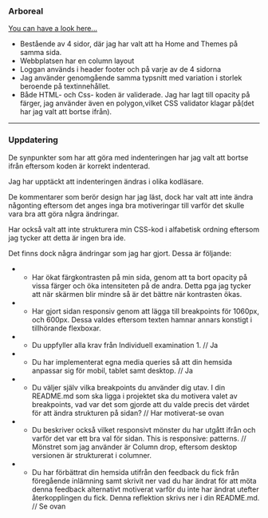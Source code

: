   ### Arboreal
  [You can have a look here...](https://maia313.github.io/Arboreal/)

   * Bestående av 4 sidor, där jag har valt att ha Home and Themes på samma sida.
   * Webbplatsen har en column layout
   * Loggan används i header footer och på varje av de 4 sidorna
   * Jag använder genomgående samma typsnitt med variation i storlek beroende på textinnehållet.
   * Både HTML- och Css- koden är validerade. Jag har lagt till opacity på färger, 
   jag använder även en polygon,vilket CSS    validator klagar på(det har jag valt att bortse ifrån). 

-------
  ### Uppdatering

  De synpunkter som har att göra med indenteringen har jag valt att bortse ifrån eftersom koden är korrekt indenterad.     
  
  Jag har upptäckt att indenteringen ändras i olika kodläsare.

  De kommentarer som berör design har jag läst, dock har valt att inte ändra någonting eftersom det anges inga bra 
  motiveringar till varför det skulle vara bra att göra några ändringar.

  Har också valt att inte strukturera min CSS-kod i alfabetisk ordning eftersom jag tycker att detta är ingen bra ide.


  Det finns dock några ändringar som jag har gjort. Dessa är följande:

  * + Har ökat färgkontrasten på min sida, genom att ta bort opacity på vissa färger och öka intensiteten på de andra. Detta pga jag tycker att när skärmen blir mindre så är det bättre när kontrasten ökas.
  * + Har gjort sidan responsiv genom att lägga till breakpoints för 1060px, och 600px. Dessa valdes eftersom texten hamnar annars konstigt i tillhörande flexboxar.

  * + Du uppfyller alla krav från Individuell examination 1. // Ja

  * + Du har implementerat egna media queries så att din hemsida anpassar sig för mobil, tablet samt desktop. // Ja

  * + Du väljer själv vilka breakpoints du använder dig utav. I din README.md som ska ligga i projektet ska 
  du motivera valet av breakpoints, vad var det som gjorde att du valde precis det värdet för att ändra strukturen på sidan?  // Har motiverat-se ovan

  * + Du beskriver också vilket responsivt mönster du har utgått ifrån och varför det var ett bra val för sidan. This is responsive: patterns. // Mönstret som jag använder är Column drop, eftersom desktop versionen är strukturerat i columner.

  * + Du har förbättrat din hemsida utifrån den feedback du fick från föregående inlämning samt skrivit ner vad du har 
  ändrat för att möta denna feedback alternativt motiverat varför du inte har ändrat utefter återkopplingen du fick. Denna reflektion skrivs ner i din README.md. // Se ovan






